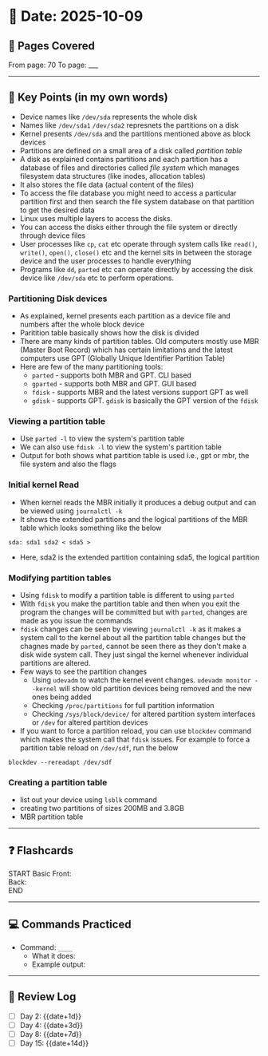 # 📅 Date: 2025-10-09
## 📖 Pages Covered
From page: 70 To page: ___

---

## 📝 Key Points (in my own words)
- Device names like `/dev/sda` represents the whole disk 
- Names like `/dev/sda1` `/dev/sda2` represnets the partitions on a disk
- Kernel presents `/dev/sda` and the partitions mentioned above as block devices
- Partitions are defined on a small area of a disk called *partition table*  
- A disk as explained contains partitions and each partition has a database of files and directories called *file system* which manages filesystem data structures (like inodes, allocation tables)
- It also stores the file data (actual content of the files)
- To access the file database you might need to access a particular partition first and then search the file system database on that partition to get the desired data
- Linux uses multiple layers to access the disks.
- You can access the disks either through the file system or directly through device files
- User processes like `cp`, `cat` etc operate through system calls like `read()`, `write()`, `open()`, `close()` etc and the kernel sits in between the storage device and the user processes to handle everything
- Programs like `dd`, `parted` etc can operate directly by accessing the disk device like `/dev/sda` etc to perform operations.  

### Partitioning Disk devices
- As explained, kernel presents each partition as a device file and numbers after the whole block device
- Paritition table basically shows how the disk is divided
- There are many kinds of partition tables. Old computers mostly use MBR (Master Boot Record) which has certain limitations and the latest computers use GPT (Globally Unique Identifier Partition Table)
- Here are few of the many partitioning tools:
    - `parted` - supports both MBR and GPT. CLI based 
    - `gparted` - supports both MBR and GPT. GUI based 
    - `fdisk` - supports MBR and the latest versions support GPT as well
    - `gdisk` - supports GPT. `gdisk` is basically the GPT version of the `fdisk`  

### Viewing a partition table 
- Use `parted -l` to view the system's partition table 
- We can also use `fdisk -l` to view the system's partition table
- Output for both shows what partition table is used i.e., gpt or mbr, the file system and also the flags

### Initial kernel Read
- When kernel reads the MBR initially it produces a debug output and can be viewed using `journalctl -k` 
- It shows the extended partitions and the logical partitions of the MBR table which looks something like the below
```
sda: sda1 sda2 < sda5 >
```
- Here, sda2 is the extended partition containing sda5, the logical partition

### Modifying partition tables
- Using `fdisk` to modify a partition table is different to using `parted`  
- With `fdisk` you make the partition table and then when you exit the program the changes will be committed but with `parted`, changes are made as you issue the commands
- `fdisk` changes can be seen by viewing `journalctl -k` as it makes a system call to the kernel about all the partition table changes but the chagnes made by `parted`, cannot be seen there as they don't make a disk wide system call. They just singal the kernel whenever individual partitions are altered.
- Few ways to see the partition changes
    - Using `udevadm` to watch the kernel event changes. `udevadm monitor --kernel` will show old partition devices being removed and the new ones being added
    - Checking `/proc/partitions` for full partition information
    - Checking `/sys/block/device/` for altered partition system interfaces or `/dev` for altered partition devices
- If you want to force a partition reload, you can use `blockdev` command which makes the system call that `fdisk` issues. For example to force a partition table reload on `/dev/sdf`, run the below
```
blockdev --rereadapt /dev/sdf
```
### Creating a partition table
- list out your device using `lsblk` command
- creating two partitions of sizes 200MB and 3.8GB
- MBR partition table


---

## ❓ Flashcards
START
Basic
Front:  
Back:  
END

---

## 💻 Commands Practiced
- Command: `____`
  - What it does:  
  - Example output:  

---

## 🔄 Review Log
- [ ] Day 2: {{date+1d}}
- [ ] Day 4: {{date+3d}}
- [ ] Day 8: {{date+7d}}
- [ ] Day 15: {{date+14d}}
